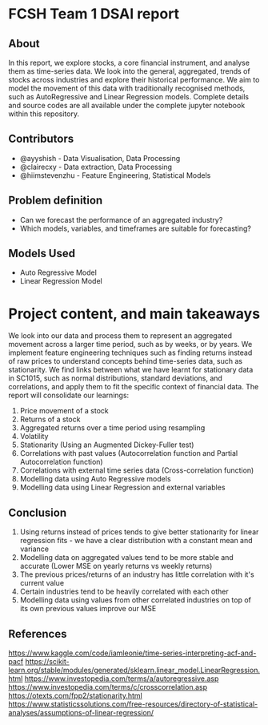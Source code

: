 # FCSH Team 1 DSAI report

## About

In this report, we explore stocks, a core financial instrument, and analyse them as time-series data. We look into the general, aggregated, trends of stocks across industries and explore their historical performance. We aim to model the movement of this data with traditionally recognised methods, such as AutoRegressive and Linear Regression models. Complete details and source codes are all available under the complete jupyter notebook within this repository.

## Contributors

- @ayyshish - Data Visualisation, Data Processing
- @clairecxy - Data extraction, Data Processing
- @hiimstevenzhu - Feature Engineering, Statistical Models

## Problem definition

- Can we forecast the performance of an aggregated industry?
- Which models, variables, and timeframes are suitable for forecasting?

## Models Used

- Auto Regressive Model
- Linear Regression Model

# Project content, and main takeaways

We look into our data and process them to represent an aggregated movement across a larger time period, such as by weeks, or by years. We implement feature engineering techniques such as finding returns instead of raw prices to understand concepts behind time-series data, such as stationarity. We find links between what we have learnt for stationary data in SC1015, such as normal distributions, standard deviations, and correlations, and apply them to fit the specific context of financial data. The report will consolidate our learnings:

1. Price movement of a stock
2. Returns of a stock
3. Aggregated returns over a time period using resampling
4. Volatility
5. Stationarity (Using an Augmented Dickey-Fuller test)
6. Correlations with past values (Autocorrelation function and Partial Autocorrelation function)
7. Correlations with external time series data (Cross-correlation function)
8. Modelling data using Auto Regressive models
9. Modelling data using Linear Regression and external variables

## Conclusion

1. Using returns instead of prices tends to give better stationarity for linear regression fits - we have a clear distribution with a constant mean and variance
2. Modelling data on aggregated values tend to be more stable and accurate (Lower MSE on yearly returns vs weekly returns)
3. The previous prices/returns of an industry has little correlation with it's current value
4. Certain industries tend to be heavily correlated with each other
5. Modelling data using values from other correlated industries on top of its own previous values improve our MSE

## References

https://www.kaggle.com/code/iamleonie/time-series-interpreting-acf-and-pacf
https://scikit-learn.org/stable/modules/generated/sklearn.linear_model.LinearRegression.html
https://www.investopedia.com/terms/a/autoregressive.asp
https://www.investopedia.com/terms/c/crosscorrelation.asp
https://otexts.com/fpp2/stationarity.html
https://www.statisticssolutions.com/free-resources/directory-of-statistical-analyses/assumptions-of-linear-regression/
